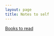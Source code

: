 ```yaml
---
layout: page
title: Notes to self
---
```


<a href="https://medium.com/the-mission/every-lifelong-learner-should-read-these-high-impact-books-c2428424b272">Books to read</a>

